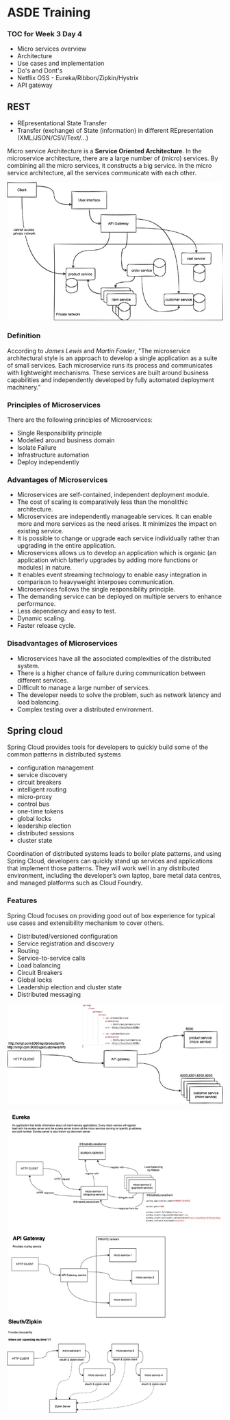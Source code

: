 # ASDE Training

### TOC for Week 3 Day 4

-   Micro services overview
-   Architecture
-   Use cases and implementation
-   Do's and Dont's
-   Netflix OSS - Eureka/Ribbon/Zipkin/Hystrix
-   API gateway

## REST

-   REpresentational State Transfer
-   Transfer (exchange) of State (information) in different REpresentation (XML/JSON/CSV/Text/...)

Micro service Architecture is a **Service Oriented Architecture**. In the microservice architecture, there are a large number of (micro) services. By combining all the micro services, it constructs a big service. In the micro service architecture, all the services communicate with each other.

![](micro-service-1.dio.png)

### Definition

According to _James Lewis_ and _Martin Fowler_, "The microservice architectural style is an approach to develop a single application as a suite of small services. Each microservice runs its process and communicates with lightweight mechanisms. These services are built around business capabilities and independently developed by fully automated deployment machinery."

### Principles of Microservices

There are the following principles of Microservices:

-   Single Responsibility principle
-   Modelled around business domain
-   Isolate Failure
-   Infrastructure automation
-   Deploy independently

### Advantages of Microservices

-   Microservices are self-contained, independent deployment module.
-   The cost of scaling is comparatively less than the monolithic architecture.
-   Microservices are independently manageable services. It can enable more and more services as the need arises. It minimizes the impact on existing service.
-   It is possible to change or upgrade each service individually rather than upgrading in the entire application.
-   Microservices allows us to develop an application which is organic (an application which latterly upgrades by adding more functions or modules) in nature.
-   It enables event streaming technology to enable easy integration in comparison to heavyweight interposes communication.
-   Microservices follows the single responsibility principle.
-   The demanding service can be deployed on multiple servers to enhance performance.
-   Less dependency and easy to test.
-   Dynamic scaling.
-   Faster release cycle.

### Disadvantages of Microservices

-   Microservices have all the associated complexities of the distributed system.
-   There is a higher chance of failure during communication between different services.
-   Difficult to manage a large number of services.
-   The developer needs to solve the problem, such as network latency and load balancing.
-   Complex testing over a distributed environment.

## Spring cloud

Spring Cloud provides tools for developers to quickly build some of the common patterns in distributed systems

-   configuration management
-   service discovery
-   circuit breakers
-   intelligent routing
-   micro-proxy
-   control bus
-   one-time tokens
-   global locks
-   leadership election
-   distributed sessions
-   cluster state

Coordination of distributed systems leads to boiler plate patterns, and using Spring Cloud, developers can quickly stand up services and applications that implement those patterns. They will work well in any distributed environment, including the developer’s own laptop, bare metal data centres, and managed platforms such as Cloud Foundry.

### Features

Spring Cloud focuses on providing good out of box experience for typical use cases and extensibility mechanism to cover others.

-   Distributed/versioned configuration
-   Service registration and discovery
-   Routing
-   Service-to-service calls
-   Load balancing
-   Circuit Breakers
-   Global locks
-   Leadership election and cluster state
-   Distributed messaging

![](gateway-demo/gateway-service/concepts.dio.png)

![](concepts.dio.png)
